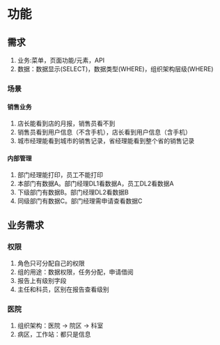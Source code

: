 # 功能

## 需求
1. 业务:菜单，页面功能/元素，API
1. 数据：数据显示(SELECT)，数据类型(WHERE)，组织架构层级(WHERE)

### 场景
#### 销售业务
1. 店长能看到店的月报，销售员看不到
1. 销售员看到用户信息（不含手机），店长看到用户信息（含手机）
1. 城市经理能看到城市的销售记录，省经理能看到整个省的销售记录

#### 内部管理
1. 部门经理能打印，员工不能打印
1. 本部门有数据A。部门经理DL1看数据A，员工DL2看数据A
1. 下级部门有数据B。部门经理DL2看数据B
1. 同级部门有数据C。部门经理需申请查看数据C

## 业务需求
### 权限
1. 角色只可分配自己的权限
1. 组的用途：数据权限，任务分配，申请借阅
1. 报告上有级别字段
1. 主任和科员，区别在报告查看级别

### 医院
1. 组织架构：医院 -> 院区 -> 科室
1. 病区，工作站：都只是信息
